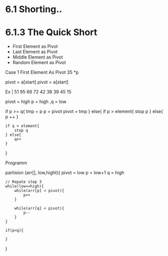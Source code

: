 # 6.1 Shorting..

# 6.1.3 The Quick Short
- First Element as Pivot
- Last Element as Pivot
- Middle Element as Pivot
- Random Element as Pivot

Case 1 First Element As Pivot
35
*p

pivot = a[start]
pivot = a[start]

Ex | 51 95 66 72 42 38 39 45 15

pivot = high
p = high ,q = low

if p >= q{
    tmp = p
    p = pivot
    pivot = tmp
} else{
    if p > element{
        stop p
    } else{
        p ++
    }

    if q < element{
        stop q
    } else{
        q++
    }
}

Programm 

partision (arr[], low,hight){
    pivot = low
    p = low+1
    q = high

    // Repate step 3 
    while(low<=high){
        while(arr[p] < pivot){
            p++
        }
        
        while(arr[q] < pivot){
            p--
        }
    }

    if(p<q){
        
    }
}